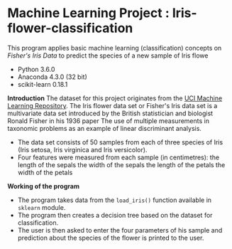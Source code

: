 # Machine Learning Project : Iris-flower-classification
This program applies basic machine learning (classification) concepts on *Fisher's Iris Data* to predict the species of a new sample of Iris flowe
- Python 3.6.0
- Anaconda 4.3.0 (32 bit)
- scikit-learn 0.18.1

**Introduction**
The dataset for this project originates from the [UCI Machine Learning Repository](https://archive.ics.uci.edu/ml/datasets/Iris). The Iris flower data set or Fisher's Iris data set is a multivariate data set introduced by the British statistician and biologist Ronald Fisher in his 1936 paper The use of multiple measurements in taxonomic problems as an example of linear discriminant analysis.
- The data set consists of 50 samples from each of three species of Iris (Iris setosa, Iris virginica and Iris versicolor).
- Four features were measured from each sample (in centimetres): 
    the length of the sepals
    the width of the sepals
    the length of the petals 
    the width of the petals

**Working of the program**
- The program takes data from the `load_iris()` function available in `sklearn` module.
- The program then creates a decision tree based on the dataset for classification.
- The user is then asked to enter the four parameters of his sample and prediction about the species of the flower is printed to the user.
